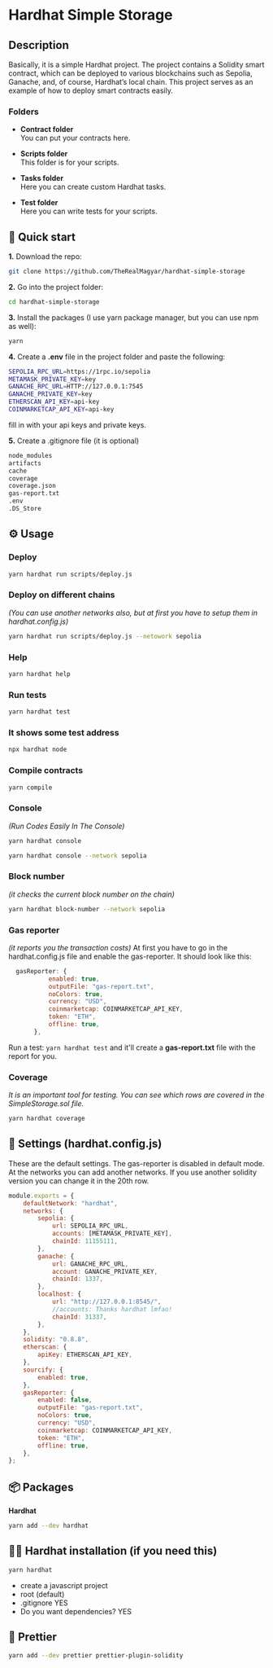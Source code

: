 # Hardhat Simple Storage

## Description

Basically, it is a simple Hardhat project. The project contains a Solidity smart contract, which can be deployed to various blockchains such as Sepolia, Ganache, and, of course, Hardhat’s local chain. This project serves as an example of how to deploy smart contracts easily.

### Folders

- **Contract folder**  
  You can put your contracts here.

- **Scripts folder**  
  This folder is for your scripts.

- **Tasks folder**  
  Here you can create custom Hardhat tasks.

- **Test folder**  
  Here you can write tests for your scripts.

## 👋 Quick start

**1.** Download the repo:  
```bash
git clone https://github.com/TheRealMagyar/hardhat-simple-storage
```

**2.** Go into the project folder:  
```bash
cd hardhat-simple-storage
```

**3.** Install the packages (I use yarn package manager, but you can use npm as well):  
```bash
yarn
```

**4.** Create a **.env** file in the project folder and paste the following:

```bash
SEPOLIA_RPC_URL=https://1rpc.io/sepolia
METAMASK_PRIVATE_KEY=key
GANACHE_RPC_URL=HTTP://127.0.0.1:7545
GANACHE_PRIVATE_KEY=key
ETHERSCAN_API_KEY=api-key
COINMARKETCAP_API_KEY=api-key
```

fill in with your api keys and private keys.

**5.** Create a .gitignore file (it is optional)

```bash
node_modules
artifacts
cache
coverage
coverage.json
gas-report.txt
.env
.DS_Store
```

## ⚙️ Usage
### **Deploy**
```bash
yarn hardhat run scripts/deploy.js
```

### **Deploy on different chains**
_(You can use another networks also, but at first you have to setup them in hardhat.config.js)_
```bash
yarn hardhat run scripts/deploy.js --netowork sepolia
```

### **Help**
```bash
yarn hardhat help
```

### **Run tests**
```bash
yarn hardhat test
```

### **It shows some test address**
```bash
npx hardhat node
```

### **Compile contracts**
```bash
yarn compile
```

### **Console**
_(Run Codes Easily In The Console)_
```bash
yarn hardhat console
```
```bash
yarn hardhat console --network sepolia
```

### **Block number**
_(it checks the current block number on the chain)_
```bash
yarn hardhat block-number --network sepolia
```

### **Gas reporter**
_(it reports you the transaction costs)_
At first you have to go in the hardhat.config.js file and enable the gas-reporter.
It should look like this:

```js
  gasReporter: {
           enabled: true,
           outputFile: "gas-report.txt",
           noColors: true,
           currency: "USD",
           coinmarketcap: COINMARKETCAP_API_KEY,
           token: "ETH",
           offline: true,
       },
```

Run a test: `yarn hardhat test` and it'll create a **gas-report.txt** file with the report for you.

### **Coverage**
_It is an important tool for testing. You can see which rows are covered in the SimpleStorage.sol file._
```bash
yarn hardhat coverage
```

## 🔧 Settings (hardhat.config.js)
These are the default settings. The gas-reporter is disabled in default mode.
At the networks you can add another networks.
If you use another solidity version you can change it in the 20th row.

```js
module.exports = {
    defaultNetwork: "hardhat",
    networks: {
        sepolia: {
            url: SEPOLIA_RPC_URL,
            accounts: [METAMASK_PRIVATE_KEY],
            chainId: 11155111,
        },
        ganache: {
            url: GANACHE_RPC_URL,
            account: GANACHE_PRIVATE_KEY,
            chainId: 1337,
        },
        localhost: {
            url: "http://127.0.0.1:8545/",
            //accounts: Thanks hardhat lmfao!
            chainId: 31337,
        },
    },
    solidity: "0.8.8",
    etherscan: {
        apiKey: ETHERSCAN_API_KEY,
    },
    sourcify: {
        enabled: true,
    },
    gasReporter: {
        enabled: false,
        outputFile: "gas-report.txt",
        noColors: true,
        currency: "USD",
        coinmarketcap: COINMARKETCAP_API_KEY,
        token: "ETH",
        offline: true,
    },
};
```

## 📦 Packages
**Hardhat**
```bash
yarn add --dev hardhat
```

## 👷‍♀️ Hardhat installation (if you need this)
```bash
yarn hardhat
```

-   create a javascript project
-   root (default)
-   .gitignore YES
-   Do you want dependencies? YES

## 🍓 Prettier

```bash
yarn add --dev prettier prettier-plugin-solidity
```

